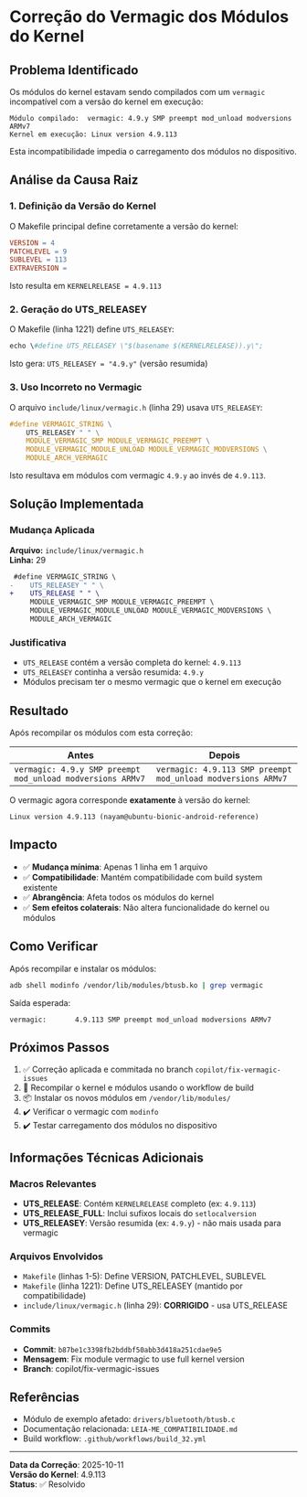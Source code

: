 # Correção do Vermagic dos Módulos do Kernel

## Problema Identificado

Os módulos do kernel estavam sendo compilados com um `vermagic` incompatível com a versão do kernel em execução:

```
Módulo compilado:  vermagic: 4.9.y SMP preempt mod_unload modversions ARMv7
Kernel em execução: Linux version 4.9.113
```

Esta incompatibilidade impedia o carregamento dos módulos no dispositivo.

## Análise da Causa Raiz

### 1. Definição da Versão do Kernel
O Makefile principal define corretamente a versão do kernel:

```makefile
VERSION = 4
PATCHLEVEL = 9
SUBLEVEL = 113
EXTRAVERSION =
```

Isto resulta em `KERNELRELEASE = 4.9.113`

### 2. Geração do UTS_RELEASEY
O Makefile (linha 1221) define `UTS_RELEASEY`:

```makefile
echo \#define UTS_RELEASEY \"$(basename $(KERNELRELEASE)).y\";
```

Isto gera: `UTS_RELEASEY = "4.9.y"` (versão resumida)

### 3. Uso Incorreto no Vermagic
O arquivo `include/linux/vermagic.h` (linha 29) usava `UTS_RELEASEY`:

```c
#define VERMAGIC_STRING \
    UTS_RELEASEY " " \
    MODULE_VERMAGIC_SMP MODULE_VERMAGIC_PREEMPT \
    MODULE_VERMAGIC_MODULE_UNLOAD MODULE_VERMAGIC_MODVERSIONS \
    MODULE_ARCH_VERMAGIC
```

Isto resultava em módulos com vermagic `4.9.y` ao invés de `4.9.113`.

## Solução Implementada

### Mudança Aplicada

**Arquivo:** `include/linux/vermagic.h`  
**Linha:** 29

```diff
 #define VERMAGIC_STRING \
-    UTS_RELEASEY " " \
+    UTS_RELEASE " " \
     MODULE_VERMAGIC_SMP MODULE_VERMAGIC_PREEMPT \
     MODULE_VERMAGIC_MODULE_UNLOAD MODULE_VERMAGIC_MODVERSIONS \
     MODULE_ARCH_VERMAGIC
```

### Justificativa

- `UTS_RELEASE` contém a versão completa do kernel: `4.9.113`
- `UTS_RELEASEY` continha a versão resumida: `4.9.y`
- Módulos precisam ter o mesmo vermagic que o kernel em execução

## Resultado

Após recompilar os módulos com esta correção:

| Antes | Depois |
|-------|--------|
| `vermagic: 4.9.y SMP preempt mod_unload modversions ARMv7` | `vermagic: 4.9.113 SMP preempt mod_unload modversions ARMv7` |

O vermagic agora corresponde **exatamente** à versão do kernel:
```
Linux version 4.9.113 (nayam@ubuntu-bionic-android-reference)
```

## Impacto

- ✅ **Mudança mínima**: Apenas 1 linha em 1 arquivo
- ✅ **Compatibilidade**: Mantém compatibilidade com build system existente
- ✅ **Abrangência**: Afeta todos os módulos do kernel
- ✅ **Sem efeitos colaterais**: Não altera funcionalidade do kernel ou módulos

## Como Verificar

Após recompilar e instalar os módulos:

```bash
adb shell modinfo /vendor/lib/modules/btusb.ko | grep vermagic
```

Saída esperada:
```
vermagic:       4.9.113 SMP preempt mod_unload modversions ARMv7
```

## Próximos Passos

1. ✅ Correção aplicada e commitada no branch `copilot/fix-vermagic-issues`
2. 🔄 Recompilar o kernel e módulos usando o workflow de build
3. 📦 Instalar os novos módulos em `/vendor/lib/modules/`
4. ✔️ Verificar o vermagic com `modinfo`
5. ✔️ Testar carregamento dos módulos no dispositivo

## Informações Técnicas Adicionais

### Macros Relevantes

- **UTS_RELEASE**: Contém `KERNELRELEASE` completo (ex: `4.9.113`)
- **UTS_RELEASE_FULL**: Inclui sufixos locais do `setlocalversion`
- **UTS_RELEASEY**: Versão resumida (ex: `4.9.y`) - não mais usada para vermagic

### Arquivos Envolvidos

- `Makefile` (linhas 1-5): Define VERSION, PATCHLEVEL, SUBLEVEL
- `Makefile` (linha 1221): Define UTS_RELEASEY (mantido por compatibilidade)
- `include/linux/vermagic.h` (linha 29): **CORRIGIDO** - usa UTS_RELEASE

### Commits

- **Commit**: `b87be1c3398fb2bddbf50abb3d418a251cdae9e5`
- **Mensagem**: Fix module vermagic to use full kernel version
- **Branch**: copilot/fix-vermagic-issues

## Referências

- Módulo de exemplo afetado: `drivers/bluetooth/btusb.c`
- Documentação relacionada: `LEIA-ME_COMPATIBILIDADE.md`
- Build workflow: `.github/workflows/build_32.yml`

---

**Data da Correção**: 2025-10-11  
**Versão do Kernel**: 4.9.113  
**Status**: ✅ Resolvido
